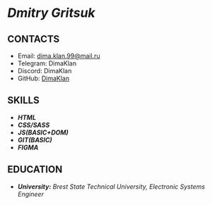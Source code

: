 [DimaKlan]: https://github.com/DimaKlan

# ***Dmitry Gritsuk***
## **CONTACTS**
* Email: dima.klan.99@mail.ru
* Telegram: DimaKlan
* Discord: DimaKlan
* GitHub: [DimaKlan]
## **SKILLS**
* ***HTML***
* ***CSS/SASS***
* ***JS(BASIC+DOM)***
* ***GIT(BASIC)***
* ***FIGMA***
## **EDUCATION**
* ***University:*** *Brest State Technical University, Electronic Systems Engineer*
